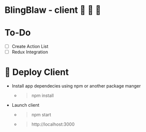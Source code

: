 # BlingBlaw - client :lips: :lipstick: :gift_heart:

# To-Do
- [ ] Create Action List 
- [ ] Redux Integration 

# :tropical_drink: Deploy Client 
- Install app dependecies using npm or another package manger
  - > npm install
- Launch client 
  - > npm start
  - > http://localhost:3000